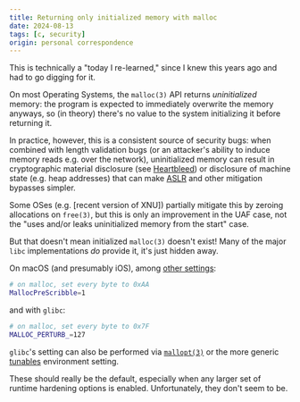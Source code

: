 ```yaml
---
title: Returning only initialized memory with malloc
date: 2024-08-13
tags: [c, security]
origin: personal correspondence
---
```


This is technically a "today I re-learned," since I knew this years ago
and had to go digging for it.

On most Operating Systems, the `malloc(3)` API returns *uninitialized* memory:
the program is expected to immediately overwrite the memory anyways, so
(in theory) there's no value to the system initializing it before returning it.

In practice, however, this is a consistent source of security bugs:
when combined with length validation bugs (or an attacker's ability to
induce memory reads e.g. over the network), uninitialized memory can result in
cryptographic material disclosure (see [Heartbleed]) or disclosure of machine
state (e.g. heap addresses) that can make [ASLR] and other mitigation bypasses
simpler.

Some OSes (e.g. [recent version of XNU]) partially mitigate this by
zeroing allocations on `free(3)`, but this is only an improvement in the UAF
case, not the "uses and/or leaks uninitialized memory from the start" case.

But that doesn't mean initialized `malloc(3)` doesn't exist! Many of the major
`libc` implementations *do* provide it, it's just hidden away.

On macOS (and presumably iOS), among [other settings]:

```bash
# on malloc, set every byte to 0xAA
MallocPreScribble=1
```

and with `glibc`:

```bash
# on malloc, set every byte to 0x7F
MALLOC_PERTURB_=127
```

`glibc`'s setting can also be performed via [`mallopt(3)`] or the more generic
[tunables] environment setting.

These should really be the default, especially when any larger set of
runtime hardening options is enabled. Unfortunately, they don't seem to be.

[Heartbleed]: https://heartbleed.com/

[ASLR]: https://en.wikipedia.org/wiki/Address_space_layout_randomization

[recent versions of XNU]: https://security.apple.com/blog/towards-the-next-generation-of-xnu-memory-safety/

[other settings]: https://developer.apple.com/library/archive/documentation/Performance/Conceptual/ManagingMemory/Articles/MallocDebug.html

[`mallopt(3)`]: https://linux.die.net/man/3/mallopt

[tunables]: https://www.gnu.org/software/libc/manual/html_node/Tunables.html
